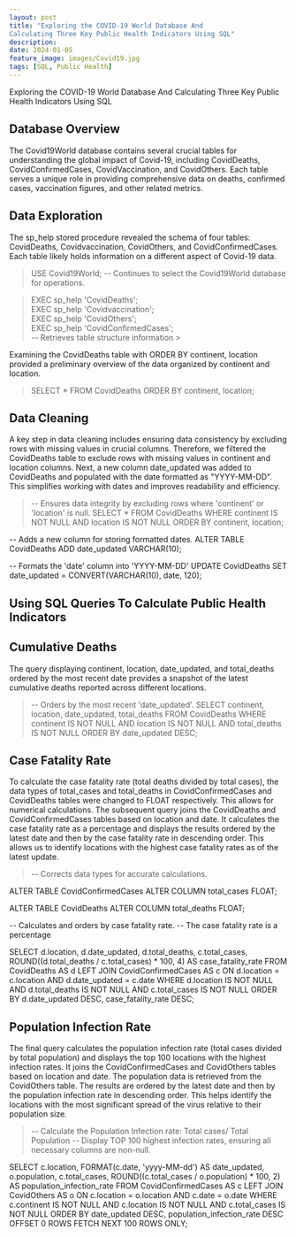 ```yaml
---
layout: post
title: "Exploring the COVID-19 World Database And 
Calculating Three Key Public Health Indicators Using SQL"
description:
date: 2024-01-05
feature_image: images/Covid19.jpg
tags: [SQL, Public Health]
---
```


Exploring the COVID-19 World Database And Calculating Three Key Public Health Indicators Using SQL


<!--more-->

## Database Overview
The Covid19World database contains several crucial tables for understanding the global impact of Covid-19, including CovidDeaths, CovidConfirmedCases, CovidVaccination, and CovidOthers. 
Each table serves a unique role in providing comprehensive data on deaths, confirmed cases, vaccination figures, and other related metrics.

## Data Exploration
The sp_help stored procedure revealed the schema of four tables: CovidDeaths, Covidvaccination, CovidOthers, and CovidConfirmedCases. Each table likely holds information on a different aspect of Covid-19 data.

> USE Covid19World;
> -- Continues to select the Covid19World database for operations.

> EXEC sp_help 'CovidDeaths'; <br/>
> EXEC sp_help 'Covidvaccination';  <br/>
> EXEC sp_help 'CovidOthers';  <br/>
> EXEC sp_help 'CovidConfirmedCases';  <br/>
> -- Retrieves table structure information >  <br/>

Examining the CovidDeaths table with ORDER BY continent, location provided a preliminary overview of the data organized by continent and location.
>SELECT *
FROM CovidDeaths
ORDER BY continent, location;
>

## Data Cleaning

A key step in data cleaning includes ensuring data consistency by excluding rows with missing values in crucial columns. Therefore, we filtered the CovidDeaths table to exclude rows with missing values in continent and location columns. 
Next, a new column date_updated was added to CovidDeaths and populated with the date formatted as "YYYY-MM-DD". This simplifies working with dates and improves readability and efficiency.

> -- Ensures data integrity by excluding rows where 'continent' or 'location' is null.
SELECT *
FROM CovidDeaths
WHERE continent IS NOT NULL AND location IS NOT NULL
ORDER BY continent, location;

-- Adds a new column for storing formatted dates.
ALTER TABLE CovidDeaths
ADD date_updated VARCHAR(10);

-- Formats the 'date' column into 'YYYY-MM-DD'
UPDATE CovidDeaths
SET date_updated = CONVERT(VARCHAR(10), date, 120);

> <cite>

## Using SQL Queries To Calculate Public Health Indicators

## Cumulative Deaths
The query displaying continent, location, date_updated, and total_deaths ordered by the most recent date provides a snapshot of the latest cumulative deaths reported across different locations.

> -- Orders by the most recent 'date_updated'.
SELECT continent, location, date_updated, total_deaths
FROM CovidDeaths
WHERE continent IS NOT NULL AND location IS NOT NULL AND total_deaths IS NOT NULL
ORDER BY date_updated DESC;
>

## Case Fatality Rate
To calculate the case fatality rate (total deaths divided by total cases), the data types of total_cases and total_deaths in CovidConfirmedCases and CovidDeaths tables were changed to FLOAT respectively. This allows for numerical calculations.
The subsequent query joins the CovidDeaths and CovidConfirmedCases tables based on location and date. It calculates the case fatality rate as a percentage and displays the results ordered by the latest date and then by the case fatality rate in descending order. This allows us to identify locations with the highest case fatality rates as of the latest update.

> -- Corrects data types for accurate calculations.

ALTER TABLE CovidConfirmedCases
ALTER COLUMN total_cases FLOAT;

ALTER TABLE CovidDeaths
ALTER COLUMN total_deaths FLOAT;

-- Calculates and orders by case fatality rate.
-- The case fatality rate is a percentage

SELECT d.location, d.date_updated, d.total_deaths, c.total_cases,
       ROUND((d.total_deaths / c.total_cases) * 100, 4) AS case_fatality_rate
FROM CovidDeaths AS d
LEFT JOIN CovidConfirmedCases AS c ON d.location = c.location AND d.date_updated = c.date
WHERE d.location IS NOT NULL AND d.total_deaths IS NOT NULL AND c.total_cases IS NOT NULL
ORDER BY d.date_updated DESC, case_fatality_rate DESC;
>

## Population Infection Rate
The final query calculates the population infection rate (total cases divided by total population) and displays the top 100 locations with the highest infection rates. It joins the CovidConfirmedCases and CovidOthers tables based on location and date. The population data is retrieved from the CovidOthers table. The results are ordered by the latest date and then by the population infection rate in descending order. This helps identify the locations with the most significant spread of the virus relative to their population size.

> -- Calculate the Population Infection rate: Total cases/ Total Population
-- Display TOP 100 highest infection rates, ensuring all necessary columns are non-null.

SELECT c.location, FORMAT(c.date, 'yyyy-MM-dd') AS date_updated, o.population, c.total_cases,
       ROUND((c.total_cases / o.population) * 100, 2) AS population_infection_rate
FROM CovidConfirmedCases AS c
LEFT JOIN CovidOthers AS o ON c.location = o.location AND c.date = o.date
WHERE c.continent IS NOT NULL AND c.location IS NOT NULL AND c.total_cases IS NOT NULL
ORDER BY date_updated DESC, population_infection_rate DESC
OFFSET 0 ROWS FETCH NEXT 100 ROWS ONLY;
>
